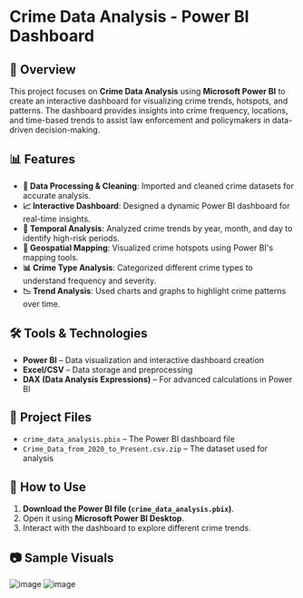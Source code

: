 # **Crime Data Analysis - Power BI Dashboard**  

## 📌 Overview  
This project focuses on **Crime Data Analysis** using **Microsoft Power BI** to create an interactive dashboard for visualizing crime trends, hotspots, and patterns. The dashboard provides insights into crime frequency, locations, and time-based trends to assist law enforcement and policymakers in data-driven decision-making.  

## 📊 Features  
- **📂 Data Processing & Cleaning**: Imported and cleaned crime datasets for accurate analysis.  
- **📈 Interactive Dashboard**: Designed a dynamic Power BI dashboard for real-time insights.  
- **📅 Temporal Analysis**: Analyzed crime trends by year, month, and day to identify high-risk periods.  
- **📍 Geospatial Mapping**: Visualized crime hotspots using Power BI's mapping tools.  
- **📊 Crime Type Analysis**: Categorized different crime types to understand frequency and severity.  
- **📉 Trend Analysis**: Used charts and graphs to highlight crime patterns over time.  

## 🛠 Tools & Technologies  
- **Power BI** – Data visualization and interactive dashboard creation  
- **Excel/CSV** – Data storage and preprocessing  
- **DAX (Data Analysis Expressions)** – For advanced calculations in Power BI  

## 📂 Project Files  
- `crime_data_analysis.pbix` – The Power BI dashboard file  
- `Crime_Data_from_2020_to_Present.csv.zip` – The dataset used for analysis  

## 🚀 How to Use  
1. **Download the Power BI file (`crime_data_analysis.pbix`)**.  
2. Open it using **Microsoft Power BI Desktop**.  
3. Interact with the dashboard to explore different crime trends.  

## 📷 Sample Visuals  
  ![image](https://github.com/user-attachments/assets/b84f2fe9-a979-4b05-96f9-a4b8433fd191)
  ![image](https://github.com/user-attachments/assets/c0c56733-e122-4152-929b-9e2cc1cf68c4)



